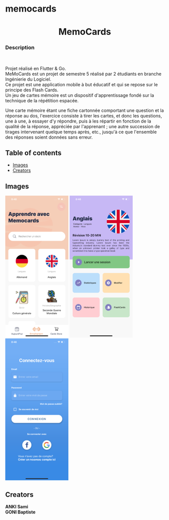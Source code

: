 # memocards



  <h1 align="center">MemoCards</h1>

  <p align="center">
    <h3>Description</h3>
    <br>
    <p>
    Projet réalisé en Flutter & Go.<br>
    MeMoCards est un projet de semestre 5 réalisé par 2 étudiants en branche Ingénierie du Logiciel.<br>
    Ce projet est une application mobile à but éducatif et qui se repose sur le principe des Flash Cards.<br>
   Un jeu de cartes mémoire est un dispositif d'apprentissage fondé sur la technique de la répétition espacée.

   Une carte mémoire étant une fiche cartonnée comportant une question et la réponse au dos, l'exercice consiste à tirer les cartes, et donc les questions, une à une, à essayer d'y répondre, puis à les répartir en fonction de la qualité de la réponse, appréciée par l'apprenant ; une autre succession de tirages intervenant quelque temps après, etc., jusqu'à ce que l'ensemble des réponses soient données sans erreur.
    </p>
    
  </p>
</p>


## Table of contents


- [Images](#images)
- [Creators](#creators)





## Images

 <img src="https://raw.githubusercontent.com/ankisami/MemoCards/master/DemoImages/img_Menu.png" alt="Logo" width=200 height=450>
 
  <img src="https://raw.githubusercontent.com/ankisami/MemoCards/master/DemoImages/img_FlashCards.png" alt="Logo" width=200 height=450>
  
   <img src="https://raw.githubusercontent.com/ankisami/MemoCards/master/DemoImages/img_connexion.png" alt="Logo" width=200 height=450>




 
 
## Creators

**ANKI Sami** <br>
**GONI Baptiste** <br>







